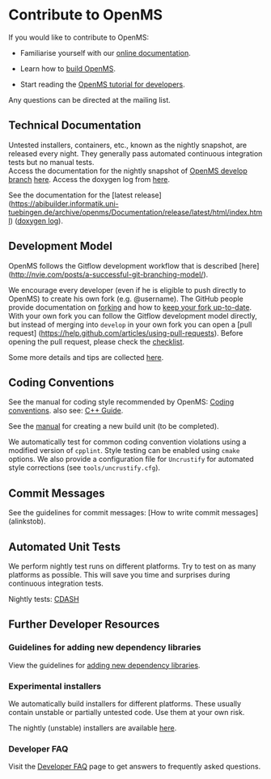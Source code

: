 # Contribute to OpenMS

If you would like to contribute to OpenMS:

* Familiarise yourself with our [online documentation](https://abibuilder.informatik.uni-tuebingen.de/archive/openms/Documentation/release/latest/html/index.html).

* Learn how to [build OpenMS](https://github.com/OpenMS/OpenMS/wiki/Building-OpenMS).

* Start reading the [OpenMS tutorial for developers](https://abibuilder.informatik.uni-tuebingen.de/archive/openms/Documentation/release/latest/html/OpenMS_tutorial.html).

Any questions can be directed at the mailing list.

## Technical Documentation
Untested installers, containers, etc., known as the nightly snapshot, are released every night. They generally pass automated continuous integration tests but no manual tests.  
Access the documentation for the nightly snapshot of [OpenMS develop branch](https://github.com/OpenMS/OpenMS/tree/develop) [here](https://abibuilder.informatik.uni-tuebingen.de/archive/openms/Documentation/nightly/html/index.html). Access the doxygen log from [here](https://abibuilder.informatik.uni-tuebingen.de/jenkins/job/openms_nightly_packaging/lastBuild/compiler=appleclang-7.3.0,os_label=elcapitan/artifact/build/doc/doxygen/doxygen-error.log).

See the documentation for the [latest release] (https://abibuilder.informatik.uni-tuebingen.de/archive/openms/Documentation/release/latest/html/index.html) ([doxygen log](https://abibuilder.informatik.uni-tuebingen.de/jenkins/job/openms_release_packaging/lastBuild/compiler=appleclang-7.3.0,os_label=elcapitan/artifact/build/doc/doxygen/doxygen-error.log)).

## Development Model

OpenMS follows the Gitflow development workflow that is described [here] (http://nvie.com/posts/a-successful-git-branching-model/).

We encourage every developer (even if he is eligible to push directly to OpenMS) to create his own fork (e.g. @username). The GitHub people provide documentation on [forking](https://help.github.com/articles/fork-a-repo) and how to [keep your fork up-to-date](https://help.github.com/articles/syncing-a-fork). With your own fork you can follow the Gitflow development model directly, but instead of merging into `develop` in your own fork you can open a [pull request] (https://help.github.com/articles/using-pull-requests). Before opening the pull request, please check the [checklist](alinkstob).

Some more details and tips are collected [here](alinkstob).

## Coding Conventions

See the manual for coding style recommended by OpenMS: [Coding conventions](alinkstob).
also see: [C++ Guide](alinkstob).

See the [manual](alinkstob) for creating a new build unit (to be completed).

We automatically test for common coding convention violations using a modified version of `cpplint`.
Style testing can be enabled using `cmake` options. We also provide a configuration file for `Uncrustify` for automated style corrections (see `tools/uncrustify.cfg`).

## Commit Messages

See the guidelines for commit messages: [How to write commit messages] (alinkstob).

## Automated Unit Tests

We perform nightly test runs on different platforms. Try to test on as many platforms as possible. This will save you time and surprises during continuous integration tests.

Nightly tests: [CDASH](http://cdash.openms.de/index.php?project=OpenMS)

## Further Developer Resources

### Guidelines for adding new dependency libraries

View the guidelines for [adding new dependency libraries](alinkstob).

### Experimental installers

We automatically build installers for different platforms. These usually contain unstable or partially untested code. Use them at your own risk.

The nightly (unstable) installers are available [here](https://abibuilder.informatik.uni-tuebingen.de/archive/openms/OpenMSInstaller/nightly/).

### Developer FAQ

Visit the [Developer FAQ](alinkstob) page to get answers to frequently asked questions.
